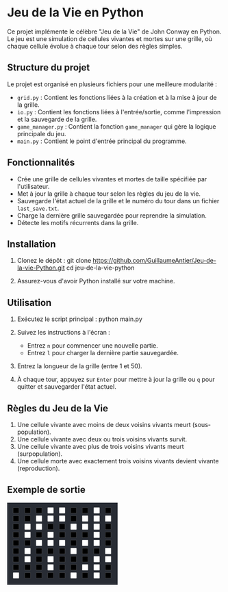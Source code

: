 # Jeu de la Vie en Python

Ce projet implémente le célèbre "Jeu de la Vie" de John Conway en Python. Le jeu est une simulation de cellules vivantes et mortes sur une grille, où chaque cellule évolue à chaque tour selon des règles simples.

## Structure du projet

Le projet est organisé en plusieurs fichiers pour une meilleure modularité :

- `grid.py` : Contient les fonctions liées à la création et à la mise à jour de la grille.
- `io.py` : Contient les fonctions liées à l'entrée/sortie, comme l'impression et la sauvegarde de la grille.
- `game_manager.py` : Contient la fonction `game_manager` qui gère la logique principale du jeu.
- `main.py` : Contient le point d'entrée principal du programme.

## Fonctionnalités

- Crée une grille de cellules vivantes et mortes de taille spécifiée par l'utilisateur.
- Met à jour la grille à chaque tour selon les règles du jeu de la vie.
- Sauvegarde l'état actuel de la grille et le numéro du tour dans un fichier `last_save.txt`.
- Charge la dernière grille sauvegardée pour reprendre la simulation.
- Détecte les motifs récurrents dans la grille.

## Installation

1. Clonez le dépôt :
    git clone https://github.com/GuillaumeAntier/Jeu-de-la-vie-Python.git
    cd jeu-de-la-vie-python

2. Assurez-vous d'avoir Python installé sur votre machine.

## Utilisation

1. Exécutez le script principal :
    python main.py

2. Suivez les instructions à l'écran :
    - Entrez `n` pour commencer une nouvelle partie.
    - Entrez `l` pour charger la dernière partie sauvegardée.

3. Entrez la longueur de la grille (entre 1 et 50).

4. À chaque tour, appuyez sur `Enter` pour mettre à jour la grille ou `q` pour quitter et sauvegarder l'état actuel.

## Règles du Jeu de la Vie

1. Une cellule vivante avec moins de deux voisins vivants meurt (sous-population).
2. Une cellule vivante avec deux ou trois voisins vivants survit.
3. Une cellule vivante avec plus de trois voisins vivants meurt (surpopulation).
4. Une cellule morte avec exactement trois voisins vivants devient vivante (reproduction).

## Exemple de sortie

![alt text](image.png)